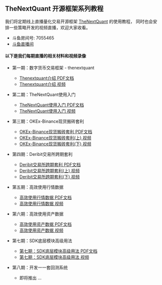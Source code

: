 ## TheNextQuant 开源框架系列教程

我们将定期线上直播量化交易开源框架 [TheNextQuant](https://github.com/TheNextQuant/thenextquant) 的使用教程，
同时也会安排一些策略开发的视频直播，欢迎大家收看。

- 斗鱼房间号: 7055465
- [斗鱼直播间](https://www.douyu.com/7055465)


#### 以下是我们每期直播的相关材料和视频录像

- 第一期：数字货币交易框架 - thenextquant
    - [Thenextquant介绍 PDF文档](pdf/第一期：数字货币交易框架%20-%20thenextquant.pdf)
    - [Thenextquant介绍 视频](https://v.qq.com/x/page/d08871lfv9v.html)

- 第二期：TheNextQuant使用入门
    - [TheNextQuant使用入门 PDF文档](pdf/第二期：TheNextQuant使用入门.pdf)
    - [TheNextQuant使用入门 视频](https://v.qq.com/x/page/x08875jq0xf.html)

- 第三期：OKEx-Binance现货搬砖套利
    - [OKEx-Binance现货搬砖套利 PDF文档](pdf/第三期：OKEx-Binance现货搬砖套利.pdf)
    - [OKEx-Binance现货搬砖套利(上) 视频](https://v.qq.com/x/page/c0889ywkdrw.html)
    - [OKEx-Binance现货搬砖套利(下) 视频](https://v.qq.com/x/page/x0889i6okwh.html)

- 第四期：Deribit交易所跨期套利
    - [Deribit交易所跨期套利 PDF文档](pdf/第四期：Deribit交易所跨期套利分享.pdf)
    - [Deribit交易所跨期套利(上) 视频](https://v.qq.com/x/page/e0890bejdxi.html)
    - [Deribit交易所跨期套利(下) 视频](https://v.qq.com/x/page/k08904avqhn.html)

- 第五期：高效使用行情数据
    - [高效使用行情数据 PDF文档](pdf/第五期：高效使用行情数据.pdf)
    - [高效使用行情数据 视频](https://v.qq.com/x/page/p0894grr97h.html)

- 第六期：高效使用资产数据
    - [高效使用资产数据 PDF文档](pdf/第六期：高效使用资产数据.pdf)
    - [高效使用资产数据 视频](https://v.qq.com/x/page/t0896gw0oa2.html)

- 第七期：SDK底层模块⾼级用法
    - [第七期：SDK底层模块高级用法 PDF文档](/pdf/第七期：SDK底层模块高级用法.pdf)
    - [第七期：SDK底层模块高级用法 视频](https://v.qq.com/x/page/b0900r8do1h.html)

- 第八期：开发⼀一套回测系统
    - 即将推出 ...
